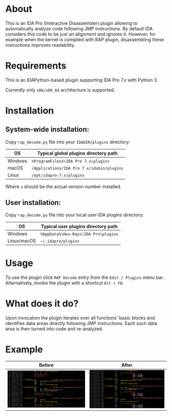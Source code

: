 About
=====

This is an IDA Pro (Interactive Disassembler) plugin allowing to automatically analyze code following JMP instructions. By default IDA considers this code to be just an alignment and ignores it. However, for example when the kernel is compiled with RAP plugin, disassembling these instructions improves readability.

Requirements
============

This is an IDAPython-based plugin supporting IDA Pro 7.x with Python 3.

Currently only `x86/x86_64` architecture is supported.

Installation
============

## System-wide installation:

Copy `rap_decode.py` file into your `IDADIR/plugins` directory:

| OS      | Typical global plugins directory path       |
| ------- | ------------------------------------------- |
| Windows | `%ProgramFiles%\IDA Pro 7.x\plugins`       |
| macOS   | `/Applications/IDA Pro 7.x/idabin/plugins`  |
| Linux   | `/opt/idapro-7.x/plugins`                   |

Where `x` should be the actual version number installed.

## User installation:

Copy `rap_decode.py` file into your local user IDA plugins directory:

| OS          | Typical user plugins directory path  |
| ----------- | ------------------------------------ |
| Windows     | `%AppData%\Hex-Rays\IDA Pro\plugins` |
| Linux/macOS | `~/.idapro/plugins`                  |

Usage
=====

To use the plugin click `RAP Decode` entry from the `Edit / Plugins` menu bar. Alternatively, invoke the plugin with a shortcut `Alt + F8`.

What does it do?
================

Upon invocation the plugin iterates over all functions' basic blocks and identifies data areas directly following JMP instructions.
Each such data area is then turned into code and re-analyzed.

Example
=======

Before                       | After
:---------------------------:|:--------------------------:
![before](images/before.png) | ![after](images/after.png)
